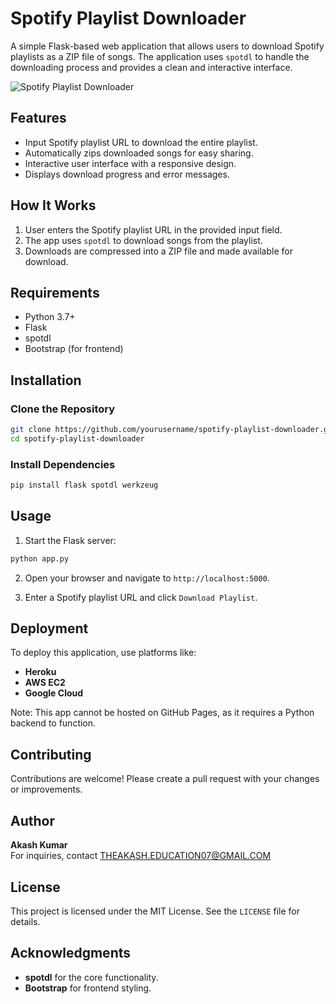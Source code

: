 # Spotify Playlist Downloader

A simple Flask-based web application that allows users to download Spotify playlists as a ZIP file of songs. The application uses `spotdl` to handle the downloading process and provides a clean and interactive interface.

![Spotify Playlist Downloader](https://via.placeholder.com/1200x400)  

## Features
- Input Spotify playlist URL to download the entire playlist.
- Automatically zips downloaded songs for easy sharing.
- Interactive user interface with a responsive design.
- Displays download progress and error messages.

## How It Works
1. User enters the Spotify playlist URL in the provided input field.
2. The app uses `spotdl` to download songs from the playlist.
3. Downloads are compressed into a ZIP file and made available for download.

## Requirements
- Python 3.7+
- Flask
- spotdl
- Bootstrap (for frontend)

## Installation

### Clone the Repository
```bash
git clone https://github.com/yourusername/spotify-playlist-downloader.git
cd spotify-playlist-downloader
```

### Install Dependencies
```bash
pip install flask spotdl werkzeug
```

## Usage
1. Start the Flask server:
```bash
python app.py
```

2. Open your browser and navigate to `http://localhost:5000`.

3. Enter a Spotify playlist URL and click `Download Playlist`.

## Deployment
To deploy this application, use platforms like:

- **Heroku**
- **AWS EC2**
- **Google Cloud**

Note: This app cannot be hosted on GitHub Pages, as it requires a Python backend to function.

## Contributing
Contributions are welcome! Please create a pull request with your changes or improvements.

## Author
**Akash Kumar**  
For inquiries, contact [THEAKASH.EDUCATION07@GMAIL.COM](mailto:THEAKASH.EDUCATION07@GMAIL.COM)

## License
This project is licensed under the MIT License. See the `LICENSE` file for details.

## Acknowledgments
- **spotdl** for the core functionality.
- **Bootstrap** for frontend styling.


